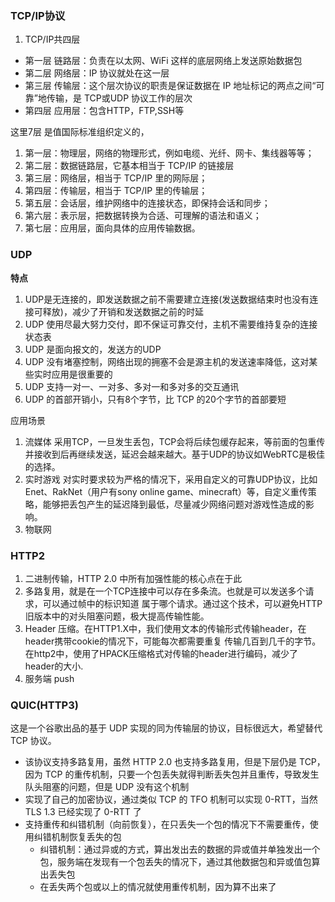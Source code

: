 ### TCP/IP协议
1. TCP/IP共四层
  - 第一层 链路层：负责在以太网、WiFi 这样的底层网络上发送原始数据包
  - 第二层 网络层：IP 协议就处在这一层
  - 第三层 传输层：这个层次协议的职责是保证数据在 IP 地址标记的两点之间“可靠”地传输，是 TCP或UDP 协议工作的层次
  - 第四层 应用层：包含HTTP，FTP,SSH等

这里7层 是值国际标准组织定义的，
  1. 第一层：物理层，网络的物理形式，例如电缆、光纤、网卡、集线器等等；
  2. 第二层：数据链路层，它基本相当于 TCP/IP 的链接层
  3. 第三层：网络层，相当于 TCP/IP 里的网际层；
  4. 第四层：传输层，相当于 TCP/IP 里的传输层；
  5. 第五层：会话层，维护网络中的连接状态，即保持会话和同步；
  6. 第六层：表示层，把数据转换为合适、可理解的语法和语义；
  7. 第七层：应用层，面向具体的应用传输数据。

### UDP

**特点**
1. UDP是无连接的，即发送数据之前不需要建立连接(发送数据结束时也没有连接可释放)，减少了开销和发送数据之前的时延
2. UDP 使用尽最大努力交付，即不保证可靠交付，主机不需要维持复杂的连接状态表
3. UDP 是面向报文的，发送方的UDP
4. UDP 没有堵塞控制，网络出现的拥塞不会是源主机的发送速率降低，这对某些实时应用是很重要的
5. UDP 支持一对一、一对多、多对一和多对多的交互通讯
6. UDP 的首部开销小，只有8个字节，比 TCP 的20个字节的首部要短

应用场景
1. 流媒体
  采用TCP，一旦发生丢包，TCP会将后续包缓存起来，等前面的包重传并接收到后再继续发送，延迟会越来越大。基于UDP的协议如WebRTC是极佳的选择。
2. 实时游戏
对实时要求较为严格的情况下，采用自定义的可靠UDP协议，比如Enet、RakNet（用户有sony online game、minecraft）等，自定义重传策略，能够把丢包产生的延迟降到最低，尽量减少网络问题对游戏性造成的影响。
3. 物联网



### HTTP2
1. 二进制传输，HTTP 2.0 中所有加强性能的核心点在于此
2. 多路复用，就是在一个TCP连接中可以存在多条流。也就是可以发送多个请求，可以通过帧中的标识知道
属于哪个请求。通过这个技术，可以避免HTTP旧版本中的对头阻塞问题，极大提高传输性能。
3. Header 压缩。在HTTP1.X中，我们使用文本的传输形式传输header，在header携带cookie的情况下，可能每次都需要重复
传输几百到几千的字节。在http2中，使用了HPACK压缩格式对传输的header进行编码，减少了header的大小.
4. 服务端 push

### QUIC(HTTP3)
这是一个谷歌出品的基于 UDP 实现的同为传输层的协议，目标很远大，希望替代 TCP 协议。

- 该协议支持多路复用，虽然 HTTP 2.0 也支持多路复用，但是下层仍是 TCP，因为 TCP 的重传机制，只要一个包丢失就得判断丢失包并且重传，导致发生队头阻塞的问题，但是 UDP 没有这个机制
- 实现了自己的加密协议，通过类似 TCP 的 TFO 机制可以实现 0-RTT，当然 TLS 1.3 已经实现了 0-RTT 了
- 支持重传和纠错机制（向前恢复），在只丢失一个包的情况下不需要重传，使用纠错机制恢复丢失的包
    - 纠错机制：通过异或的方式，算出发出去的数据的异或值并单独发出一个包，服务端在发现有一个包丢失的情况下，通过其他数据包和异或值包算出丢失包
    - 在丢失两个包或以上的情况就使用重传机制，因为算不出来了
